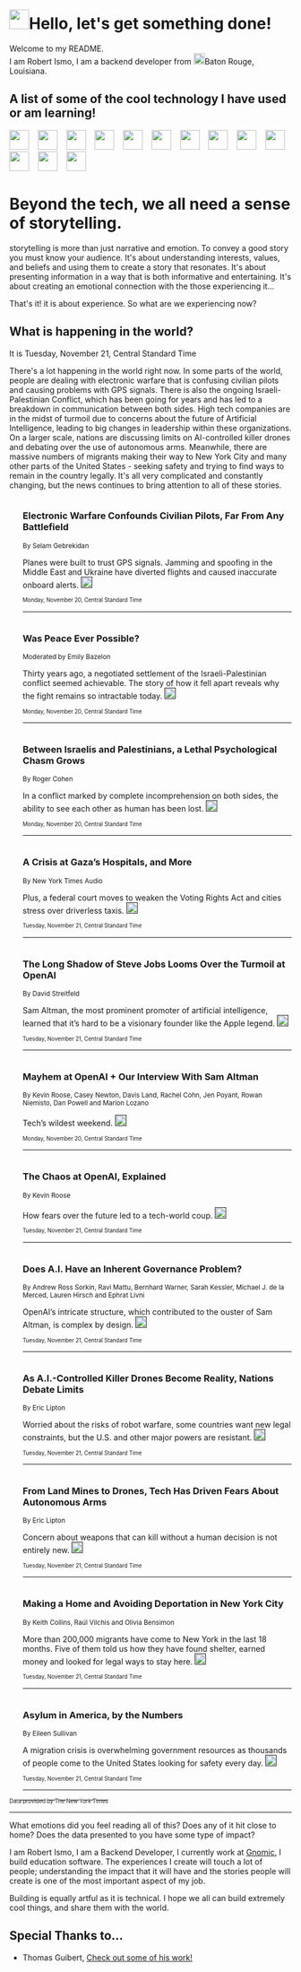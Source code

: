 <h1><img src="https://emojis.slackmojis.com/emojis/images/1643514375/3493/hot-coffee.gif?1643514375" width="35"/>Hello, let's get something done!</h1>

<p>Welcome to my README.<br/>
I am Robert Ismo, I am a backend developer from <img src="https://emojis.slackmojis.com/emojis/images/1638395689/50435/moulin_rouge.png?1638395689" width="20"/>Baton Rouge, Louisiana.</p>
<h2>A list of some of the cool technology I have used or am learning!</h2>
<p>
<img src="https://emojis.slackmojis.com/emojis/images/1643516091/21142/meow_bongotap.gif?1643516091" width="35" alt="">
<img src="https://img.shields.io/badge/Favorite%20Frontend%20Framework-SvelteKit-f83903" alt="">
<img src="https://img.shields.io/badge/Second%20Favorite-Vue-40b581" alt="">
<img src="https://img.shields.io/badge/Most%20Used%20Runtime-Nodejs-78b061" alt="">
<img src="https://emojis.slackmojis.com/emojis/images/1643517416/34482/fire.gif?1643517416" width="35" alt="">
<img src="https://img.shields.io/badge/Javascript%20But%20Better-Typescript-0078ca" alt="">
<img src="https://img.shields.io/badge/Favorite%20Language-Elixir-3e244d" alt="">
<img src="https://img.shields.io/badge/Containerize%20Everything-Docker-6ac9ef" alt="">
<img src="https://emojis.slackmojis.com/emojis/images/1643514596/5999/meow_party.gif?1643514596" width="35" alt="">
<img src="https://img.shields.io/badge/API%20Love%20Language-Graphql-de32a5" alt="">
<img src="https://img.shields.io/badge/Our%20Favorite%20Version%20Controller-Git-e94f33" alt="">
<img src="https://img.shields.io/badge/Favorite%20Database-Redis-d42d1d" alt="">
<img src="https://emojis.slackmojis.com/emojis/images/1643514559/5584/deployparrot.gif?1643514559" width="35" alt="">
<img src="https://img.shields.io/badge/Container%20Interstate-RabbitMQ-f66200" alt="">
<img src="https://img.shields.io/badge/Gotta%20Learn-Kubernetes-316adf" alt="">
<img src="https://img.shields.io/badge/Really%20Mature%20Now-WASM-654fef" alt="">
<img src="https://emojis.slackmojis.com/emojis/images/1666642497/61942/dance_vibe.gif?1666642497" width="35" alt="">
<img src="https://img.shields.io/badge/For%20My%20M1-ARM64-657d96" alt="">
<img src="https://img.shields.io/badge/Loving%20This%20So%20Much-TailwindCSS-17bcb5" alt="">
<img src="https://img.shields.io/badge/Cool%20Build%20Tool-Vite-f9cb24" alt="">
<img src="https://emojis.slackmojis.com/emojis/images/1669231376/62819/working-on-it.gif?1669231376" width="35" alt="">
<img src="https://img.shields.io/badge/Fun%20and%20Easy%20Database-MongoDB-5f8c49" alt="">
<img src="https://img.shields.io/badge/JS%20Life%20Support-NPM-c73737" alt="">
<img src="https://img.shields.io/badge/I%20Liked%20It-DynamoDB-0073b9" alt="">
<img src="https://emojis.slackmojis.com/emojis/images/1643514045/46/question.gif?1643514045" width="35" alt="">
<img src="https://img.shields.io/badge/cool-React-60d6f9" alt="">
<img src="https://img.shields.io/badge/Future%20Big%20Project-Lambda-f37e00" alt="">
<img src="https://img.shields.io/badge/NPM%20But%20Better-PNPM-f1aa07" alt="">
<img src="https://emojis.slackmojis.com/emojis/images/1643514943/9662/fbwow.gif?1643514943" width="35" alt="">
<img src="https://img.shields.io/badge/First%20Language-C-662079" alt="">
<img src="https://img.shields.io/badge/Where%20I%20Deploy%20Frontend-Vercel-000000" alt="">
<img src="https://img.shields.io/badge/Who%20Does%20not%20Want%20an%20App-Swift-f9492a" alt="">
<img src="https://emojis.slackmojis.com/emojis/images/1643514058/151/javascript.png?1643514058" width="35" alt="">
<img src="https://img.shields.io/badge/cool-Python-fbd542" alt="">
<img src="https://img.shields.io/badge/Favorite%20Something-Stripe-656cdc" alt="">
<img src="https://img.shields.io/badge/Of%20Course-HTML5-ed6327" alt="">
<img src="https://emojis.slackmojis.com/emojis/images/1660415405/60731/bomb.gif?1660415405" width="35" alt="">
<img src="https://img.shields.io/badge/hate-CSS-2964ec" alt="">
<img src="https://img.shields.io/badge/Learning-CircleCI-141215" alt="">
<img src="https://img.shields.io/badge/Learning-Rust-fbbb3b" alt="">
<img src="https://emojis.slackmojis.com/emojis/images/1660415397/60712/writing-hand.gif?1660415397" width="35" alt="">
<img src="https://img.shields.io/badge/Dev%20Browser%20of%20Choice-Firefox-cc4e26" alt="">
<img src="https://img.shields.io/badge/Recoverying%20From%20Windows-UNIX-1781e3" alt="">
<img src="https://img.shields.io/badge/LOVE-LogSeq-90c1c2" alt="">
<img src="https://emojis.slackmojis.com/emojis/images/1643514066/223/kirby.gif?1643514066" width="35" alt="">
<img src="https://img.shields.io/badge/Daily%20Driver-MacOS-e6e6e8" alt="">
<img src="https://img.shields.io/badge/Git%20Server-Github-000000" alt="">
<img src="https://img.shields.io/badge/enjoyable-EC2-f17428" alt="">
<img src="https://emojis.slackmojis.com/emojis/images/1643514239/2069/excited.gif?1643514239" width="35" alt="">
</p>
<h1>Beyond the tech, we all need a sense of storytelling.</h1>
<p>storytelling is more than just narrative and emotion. To convey a good story you must know your audience. It's about understanding interests, values, and beliefs and using them to create a story that resonates. It's about presenting information in a way that is both informative and entertaining. It's about creating an emotional connection with the those experiencing it...</p>
<p>That's it! it is about experience. So what are we experiencing now?</p>
<h2>What is happening in the world?</h2>
<p>It is Tuesday, November 21, Central Standard Time</p>
<p>
There&#39;s a lot happening in the world right now. In some parts of the world, people are dealing with electronic warfare that is confusing civilian pilots and causing problems with GPS signals. There is also the ongoing Israeli-Palestinian Conflict, which has been going for years and has led to a breakdown in communication between both sides. High tech companies are in the midst of turmoil due to concerns about the future of Artificial Intelligence, leading to big changes in leadership within these organizations. On a larger scale, nations are discussing limits on AI-controlled killer drones and debating over the use of autonomous arms. Meanwhile, there are massive numbers of migrants making their way to New York City and many other parts of the United States - seeking safety and trying to find ways to remain in the country legally. It&#39;s all very complicated and constantly changing, but the news continues to bring attention to all of these stories.</p>
<ol>
<img src="https://img.shields.io/badge/-world-blue" alt="">
<h3>Electronic Warfare Confounds Civilian Pilots, Far From Any Battlefield</h3>
<sub>By Selam Gebrekidan</sub>
<p>Planes were built to trust GPS signals. Jamming and spoofing in the Middle East and Ukraine have diverted flights and caused inaccurate onboard alerts.  <a href=""><img src="https://developer.nytimes.com/files/poweredby_nytimes_30b.png?v=1583354208352" height="20"></a></p>
<sub><sub>Monday, November 20, Central Standard Time</sub></sub>
<hr/>
<img src="https://img.shields.io/badge/-magazine-blue" alt="">
<h3>Was Peace Ever Possible?</h3>
<sub>Moderated by Emily Bazelon</sub>
<p>Thirty years ago, a negotiated settlement of the Israeli-Palestinian conflict seemed achievable. The story of how it fell apart reveals why the fight remains so intractable today.  <a href=""><img src="https://developer.nytimes.com/files/poweredby_nytimes_30b.png?v=1583354208352" height="20"></a></p>
<sub><sub>Monday, November 20, Central Standard Time</sub></sub>
<hr/>
<img src="https://img.shields.io/badge/-world-blue" alt="">
<h3>Between Israelis and Palestinians, a Lethal Psychological Chasm Grows</h3>
<sub>By Roger Cohen</sub>
<p>In a conflict marked by complete incomprehension on both sides, the ability to see each other as human has been lost.  <a href=""><img src="https://developer.nytimes.com/files/poweredby_nytimes_30b.png?v=1583354208352" height="20"></a></p>
<sub><sub>Monday, November 20, Central Standard Time</sub></sub>
<hr/>
<img src="https://img.shields.io/badge/-podcasts-blue" alt="">
<h3>A Crisis at Gaza’s Hospitals, and More</h3>
<sub>By New York Times Audio</sub>
<p>Plus, a federal court moves to weaken the Voting Rights Act and cities stress over driverless taxis.  <a href=""><img src="https://developer.nytimes.com/files/poweredby_nytimes_30b.png?v=1583354208352" height="20"></a></p>
<sub><sub>Tuesday, November 21, Central Standard Time</sub></sub>
<hr/>
<img src="https://img.shields.io/badge/-technology-blue" alt="">
<h3>The Long Shadow of Steve Jobs Looms Over the Turmoil at OpenAI</h3>
<sub>By David Streitfeld</sub>
<p>Sam Altman, the most prominent promoter of artificial intelligence, learned that it’s hard to be a visionary founder like the Apple legend.  <a href=""><img src="https://developer.nytimes.com/files/poweredby_nytimes_30b.png?v=1583354208352" height="20"></a></p>
<sub><sub>Tuesday, November 21, Central Standard Time</sub></sub>
<hr/>
<img src="https://img.shields.io/badge/-podcasts-blue" alt="">
<h3>Mayhem at OpenAI + Our Interview With Sam Altman</h3>
<sub>By Kevin Roose, Casey Newton, Davis Land, Rachel Cohn, Jen Poyant, Rowan Niemisto, Dan Powell and Marion Lozano</sub>
<p>Tech’s wildest weekend.  <a href=""><img src="https://developer.nytimes.com/files/poweredby_nytimes_30b.png?v=1583354208352" height="20"></a></p>
<sub><sub>Monday, November 20, Central Standard Time</sub></sub>
<hr/>
<img src="https://img.shields.io/badge/-briefing-blue" alt="">
<h3>The Chaos at OpenAI, Explained</h3>
<sub>By Kevin Roose</sub>
<p>How fears over the future led to a tech-world coup.  <a href=""><img src="https://developer.nytimes.com/files/poweredby_nytimes_30b.png?v=1583354208352" height="20"></a></p>
<sub><sub>Tuesday, November 21, Central Standard Time</sub></sub>
<hr/>
<img src="https://img.shields.io/badge/-business-blue" alt="">
<h3>Does A.I. Have an Inherent Governance Problem?</h3>
<sub>By Andrew Ross Sorkin, Ravi Mattu, Bernhard Warner, Sarah Kessler, Michael J. de la Merced, Lauren Hirsch and Ephrat Livni</sub>
<p>OpenAI’s intricate structure, which contributed to the ouster of Sam Altman, is complex by design.  <a href=""><img src="https://developer.nytimes.com/files/poweredby_nytimes_30b.png?v=1583354208352" height="20"></a></p>
<sub><sub>Tuesday, November 21, Central Standard Time</sub></sub>
<hr/>
<img src="https://img.shields.io/badge/-us-blue" alt="">
<h3>As A.I.-Controlled Killer Drones Become Reality, Nations Debate Limits</h3>
<sub>By Eric Lipton</sub>
<p>Worried about the risks of robot warfare, some countries want new legal constraints, but the U.S. and other major powers are resistant.  <a href=""><img src="https://developer.nytimes.com/files/poweredby_nytimes_30b.png?v=1583354208352" height="20"></a></p>
<sub><sub>Tuesday, November 21, Central Standard Time</sub></sub>
<hr/>
<img src="https://img.shields.io/badge/-us-blue" alt="">
<h3>From Land Mines to Drones, Tech Has Driven Fears About Autonomous Arms</h3>
<sub>By Eric Lipton</sub>
<p>Concern about weapons that can kill without a human decision is not entirely new.  <a href=""><img src="https://developer.nytimes.com/files/poweredby_nytimes_30b.png?v=1583354208352" height="20"></a></p>
<sub><sub>Tuesday, November 21, Central Standard Time</sub></sub>
<hr/>
<img src="https://img.shields.io/badge/-nyregion-blue" alt="">
<h3>Making a Home and Avoiding Deportation in New York City</h3>
<sub>By Keith Collins, Raúl Vilchis and Olivia Bensimon</sub>
<p>More than 200,000 migrants have come to New York in the last 18 months. Five of them told us how they have found shelter, earned money and looked for legal ways to stay here.  <a href=""><img src="https://developer.nytimes.com/files/poweredby_nytimes_30b.png?v=1583354208352" height="20"></a></p>
<sub><sub>Tuesday, November 21, Central Standard Time</sub></sub>
<hr/>
<img src="https://img.shields.io/badge/-us-blue" alt="">
<h3>Asylum in America, by the Numbers</h3>
<sub>By Eileen Sullivan</sub>
<p>A migration crisis is overwhelming government resources as thousands of people come to the United States looking for safety every day.  <a href=""><img src="https://developer.nytimes.com/files/poweredby_nytimes_30b.png?v=1583354208352" height="20"></a></p>
<sub><sub>Tuesday, November 21, Central Standard Time</sub></sub>
<hr/>
</ol>
<a href="https://developer.nytimes.com"><sub><sub>Data provided by The New York Times</sub></sub></a>
<hr/>
<p>What emotions did you feel reading all of this? Does any of it hit close to home? Does the data presented to you have some type of impact?</p>
<p>I am Robert Ismo, I am a Backend Developer, I currently work at <a href="https://gnomic.education/">Gnomic</a>, I build education software. The experiences I create will touch a lot of people; understanding the impact that it will have and the stories people will create is one of the most important aspect of my job.</p>
<p>Building is equally artful as it is technical. I hope we all can build extremely cool things, and share them with the world.</p>
<h2>Special Thanks to...</h2>
<ul>
<li>Thomas Guibert, <a href="https://github.com/thmsgbrt/thmsgbrt">Check out some of his work!</a></li>
</ul>